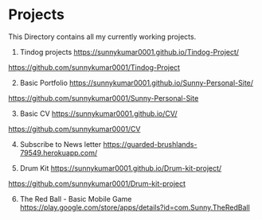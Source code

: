 # Projects
This Directory contains all my currently working projects. 


1. Tindog projects
https://sunnykumar0001.github.io/Tindog-Project/

https://github.com/sunnykumar0001/Tindog-Project


2. Basic Portfolio
https://sunnykumar0001.github.io/Sunny-Personal-Site/

https://github.com/sunnykumar0001/Sunny-Personal-Site


3. Basic CV 
https://sunnykumar0001.github.io/CV/

https://github.com/sunnykumar0001/CV


4. Subscribe to News letter
https://guarded-brushlands-79549.herokuapp.com/


5. Drum Kit
https://sunnykumar0001.github.io/Drum-kit-project/

https://github.com/sunnykumar0001/Drum-kit-project


6. The Red Ball - Basic Mobile Game
https://play.google.com/store/apps/details?id=com.Sunny.TheRedBall

